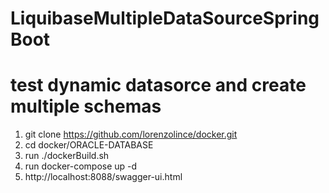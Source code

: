 # LiquibaseMultipleDataSourceSpringBoot
# test dynamic datasorce and create multiple schemas

1. git clone https://github.com/lorenzolince/docker.git
2. cd docker/ORACLE-DATABASE
3. run ./dockerBuild.sh
4. run docker-compose up -d
5. http://localhost:8088/swagger-ui.html

